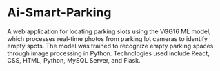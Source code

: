 # Ai-Smart-Parking
  A web application for locating parking slots using the VGG16 ML model, which processes real-time photos from parking lot cameras to identify empty spots. The model was trained to recognize empty parking spaces through image processing in Python. Technologies used include React, CSS, HTML, Python, MySQL Server, and Flask.
